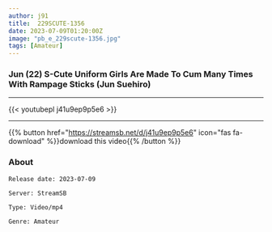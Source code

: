 ```yaml
---
author: j91
title:  229SCUTE-1356 
date: 2023-07-09T01:20:00Z
image: "pb_e_229scute-1356.jpg"
tags: [Amateur]
---
```


### Jun (22) S-Cute Uniform Girls Are Made To Cum Many Times With Rampage Sticks (Jun Suehiro)
___

{{< youtubepl j41u9ep9p5e6 >}}
___

{{% button href="https://streamsb.net/d/j41u9ep9p5e6" icon="fas fa-download" %}}download this video{{% /button %}}
### About

`Release date: 2023-07-09`

`Server: StreamSB`

`Type: Video/mp4`

`Genre:	Amateur`